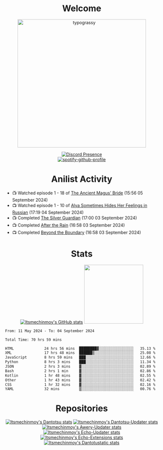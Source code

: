 <div align="center">

# Welcome
<a href="https://github.com/kawarimidoll/typograssy">
    <img alt="typograssy" src="https://typograssy.deno.dev/api?text=%E3%82%88%E3%81%86%E3%81%93%E3%81%9D%E3%81%BF%E3%81%AA%E3%81%95%E3%82%93%20-%20Itsmechinmoy--&&l0=none&l1=82d9d0&l2=027353&l3=038c4c&l4=01402e&bg=none&frame=none&speed=100&comment=" width="421.99">
</a>

[![Discord Presence](https://lanyard.cnrad.dev/api/523539866311720963?theme=dark&bg=Oe1116&animated=false&hideDiscrim=true&borderRadius=30px&hideActivity=whenNotUsed)](https://discord.com/users/523539866311720963)<br>
[![spotify-github-profile](https://spotify-github-profile.kittinanx.com/api/view?uid=31zczwoe3obxakjgkio7anubhkaq&cover_image=true&theme=novatorem&show_offline=true&background_color=121212&interchange=false&bar_color=53b14f&bar_color=ffffff&bar_color_cover=false)](https://spotify-github-profile.vercel.app/api/view?uid=31zczwoe3obxakjgkio7anubhkaq&redirect=true)
</div>

<div align="center">

# Anilist Activity
</div>
<!-- ANILIST_ACTIVITY:start -->

-   📺 Watched episode 1 - 18 of [The Ancient Magus' Bride](https://anilist.co/anime/98436) (15:56 05 September 2024)
-   📺 Watched episode 1 - 10 of [Alya Sometimes Hides Her Feelings in Russian](https://anilist.co/anime/162804) (17:19 04 September 2024)
-   📺 Completed [The Silver Guardian](https://anilist.co/anime/21662) (17:00 03 September 2024)
-   📺 Completed [After the Rain](https://anilist.co/anime/98385) (16:58 03 September 2024)
-   📺 Completed [Beyond the Boundary](https://anilist.co/anime/18153) (16:58 03 September 2024)

<!-- ANILIST_ACTIVITY:end -->
<div align="center">
    
# Stats
[![Itsmechinmoy's GitHub stats](https://github-readme-stats.vercel.app/api?username=itsmechinmoy&show_icons=true&theme=algolia)](https://github.com/anuraghazra/github-readme-stats)
<img src="https://github-readme-stackoverflow.vercel.app/?userID=25004176&theme=dark" height="194"/>
</div>
<!--START_SECTION:waka-->

```txt
From: 11 May 2024 - To: 04 September 2024

Total Time: 70 hrs 59 mins

HTML              24 hrs 56 mins  ████████▓░░░░░░░░░░░░░░░░   35.13 %
XML               17 hrs 48 mins  ██████▒░░░░░░░░░░░░░░░░░░   25.08 %
JavaScript        8 hrs 59 mins   ███░░░░░░░░░░░░░░░░░░░░░░   12.66 %
Python            8 hrs 3 mins    ███░░░░░░░░░░░░░░░░░░░░░░   11.34 %
JSON              2 hrs 3 mins    ▓░░░░░░░░░░░░░░░░░░░░░░░░   02.89 %
Bash              2 hrs 1 min     ▓░░░░░░░░░░░░░░░░░░░░░░░░   02.86 %
Kotlin            1 hr 48 mins    ▓░░░░░░░░░░░░░░░░░░░░░░░░   02.55 %
Other             1 hr 43 mins    ▓░░░░░░░░░░░░░░░░░░░░░░░░   02.42 %
CSS               1 hr 32 mins    ▓░░░░░░░░░░░░░░░░░░░░░░░░   02.16 %
YAML              32 mins         ▒░░░░░░░░░░░░░░░░░░░░░░░░   00.76 %
```

<!--END_SECTION:waka-->
<div align="center">

# Repositories
[![Itsmechinmoy's Dantotsu stats](https://github-readme-stats.vercel.app/api/pin/?username=itsmechinmoy&repo=dantotsu&show_icons=true&theme=algolia&description_lines_count=1)](https://github.com/itsmechinmoy/dantotsu)
[![Itsmechinmoy's Dantotsu-Updater stats](https://github-readme-stats.vercel.app/api/pin/?username=itsmechinmoy&repo=dantotsu-updater&show_icons=true&theme=algolia&description_lines_count=1)](https://github.com/itsmechinmoy/dantotsu-updater)
[![Itsmechinmoy's Awery-Updater stats](https://github-readme-stats.vercel.app/api/pin/?username=itsmechinmoy&repo=awery-updater&show_icons=true&theme=algolia&description_lines_count=1)](https://github.com/itsmechinmoy/awery-updater)
[![Itsmechinmoy's Echo-Updater stats](https://github-readme-stats.vercel.app/api/pin/?username=itsmechinmoy&repo=echo-updater&show_icons=true&theme=algolia&description_lines_count=1)](https://github.com/itsmechinmoy/echo-updater)
[![Itsmechinmoy's Echo-Extensions stats](https://github-readme-stats.vercel.app/api/pin/?username=itsmechinmoy&repo=echo-extensions&show_icons=true&theme=algolia&description_lines_count=1)](https://github.com/itsmechinmoy/echo-extensions)
[![Itsmechinmoy's Dantotustatic stats](https://github-readme-stats.vercel.app/api/pin/?username=itsmechinmoy&repo=dantotustatic&show_icons=true&theme=algolia&description_lines_count=1)](https://github.com/itsmechinmoy/dantotustatic)
</div>
